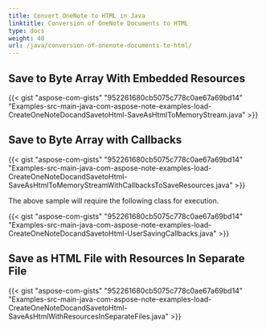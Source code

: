 ```yaml
---
title: Convert OneNote to HTML in Java
linktitle: Conversion of OneNote Documents to HTML
type: docs
weight: 40
url: /java/conversion-of-onenote-documents-to-html/
---
```


## **Save to Byte Array With Embedded Resources**
{{< gist "aspose-com-gists" "952261680cb5075c778c0ae67a69bd14" "Examples-src-main-java-com-aspose-note-examples-load-CreateOneNoteDocandSavetoHtml-SaveAsHtmlToMemoryStream.java" >}}
## **Save to Byte Array with Callbacks**
{{< gist "aspose-com-gists" "952261680cb5075c778c0ae67a69bd14" "Examples-src-main-java-com-aspose-note-examples-load-CreateOneNoteDocandSavetoHtml-SaveAsHtmlToMemoryStreamWithCallbacksToSaveResources.java" >}}

The above sample will require the following class for execution.

{{< gist "aspose-com-gists" "952261680cb5075c778c0ae67a69bd14" "Examples-src-main-java-com-aspose-note-examples-load-CreateOneNoteDocandSavetoHtml-UserSavingCallbacks.java" >}}
## **Save as HTML File with Resources In Separate File**
{{< gist "aspose-com-gists" "952261680cb5075c778c0ae67a69bd14" "Examples-src-main-java-com-aspose-note-examples-load-CreateOneNoteDocandSavetoHtml-SaveAsHtmlWithResourcesInSeparateFiles.java" >}}
